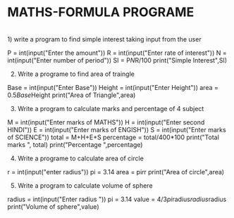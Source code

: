 # MATHS-FORMULA PROGRAME
<br>
1) write a program to find simple interest taking input from the user 
 
P = int(input("Enter the amount"))
R = int(input("Enter rate of interest"))
N = int(input("Enter number of period"))
SI = P*N*R/100 
print("Simple Interest",SI)

2) Write a programe to find area of traingle
 
Base = int(input("Enter Base"))
Height = int(input("Enter Height"))
area = 0.5*Base*Height
print("Area of Triangle",area)

3) Write a program to calculate marks and percentage of 4 subject

M = int(input("Enter marks of MATHS"))
H = int(input("Enter second HINDI"))
E = int(input("Enter marks of ENGISH"))
S = int(input("Enter marks of SCIENCE"))
total = M+H+E+S
percentage = total/400*100
print("Total marks ", total)
print("Percentage ",percentage)   

4) Write a programe to calculate area of circle

r = int(input("enter radius"))
pi = 3.14
area = pi*r*r
print("Area of circle",area)

5) Write a program to calculate volume of sphere
 
radius = int(input("Enter radius "))
pi = 3.14
value = 4/3*pi*radius*radius*radius
print("Volume of sphere",value)

